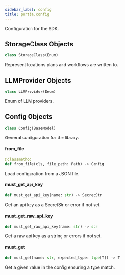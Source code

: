 ```yaml
---
sidebar_label: config
title: portia.config
---
```


Configuration for the SDK.

## StorageClass Objects

```python
class StorageClass(Enum)
```

Represent locations plans and workflows are written to.

## LLMProvider Objects

```python
class LLMProvider(Enum)
```

Enum of LLM providers.

## Config Objects

```python
class Config(BaseModel)
```

General configuration for the library.

#### from\_file

```python
@classmethod
def from_file(cls, file_path: Path) -> Config
```

Load configuration from a JSON file.

#### must\_get\_api\_key

```python
def must_get_api_key(name: str) -> SecretStr
```

Get an api key as a SecretStr or error if not set.

#### must\_get\_raw\_api\_key

```python
def must_get_raw_api_key(name: str) -> str
```

Get a raw api key as a string or errors if not set.

#### must\_get

```python
def must_get(name: str, expected_type: type[T]) -> T
```

Get a given value in the config ensuring a type match.

